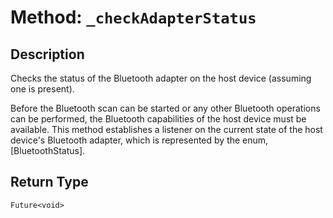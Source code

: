 # Method: `_checkAdapterStatus`

## Description

Checks the status of the Bluetooth adapter on the host device (assuming one is present).

 Before the Bluetooth scan can be started or any other Bluetooth operations can be performed, the Bluetooth
 capabilities of the host device must be available. This method establishes a listener on the current state
 of the host device's Bluetooth adapter, which is represented by the enum, [BluetoothStatus].

## Return Type
`Future<void>`

